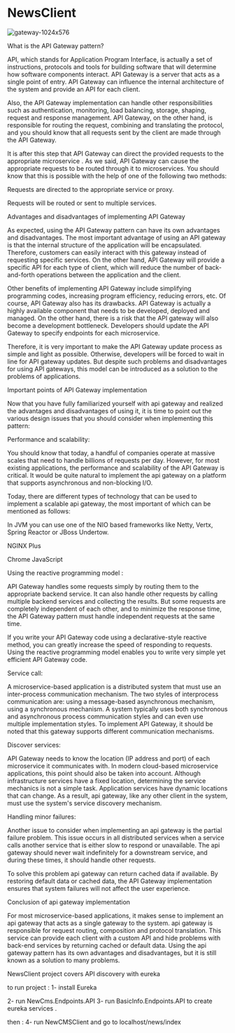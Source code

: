 # NewsClient


![gateway-1024x576](https://github.com/zakizadeh/NewsClient/assets/11499371/a7da9e4d-b38d-4a10-8160-8cf401c36ffd)


What is the API Gateway pattern?

API, which stands for Application Program Interface, is actually a set of instructions, protocols and tools for building software that will determine how software components interact. API Gateway is a server that acts as a single point of entry. API Gateway can influence the internal architecture of the system and provide an API for each client.


Also, the API Gateway implementation can handle other responsibilities such as authentication, monitoring, load balancing, storage, shaping, request and response management. API Gateway, on the other hand, is responsible for routing the request, combining and translating the protocol, and you should know that all requests sent by the client are made through the API Gateway.


It is after this step that API Gateway can direct the provided requests to the appropriate microservice . As we said, API Gateway can cause the appropriate requests to be routed through it to microservices. You should know that this is possible with the help of one of the following two methods:


 Requests are directed to the appropriate service or proxy.
 
 Requests will be routed or sent to multiple services.
 

Advantages and disadvantages of implementing API Gateway

As expected, using the API Gateway pattern can have its own advantages and disadvantages. The most important advantage of using an API gateway is that the internal structure of the application will be encapsulated. Therefore, customers can easily interact with this gateway instead of requesting specific services. On the other hand, API Gateway will provide a specific API for each type of client, which will reduce the number of back-and-forth operations between the application and the client.


Other benefits of implementing API Gateway include simplifying programming codes, increasing program efficiency, reducing errors, etc. Of course, API Gateway also has its drawbacks. API Gateway is actually a highly available component that needs to be developed, deployed and managed. On the other hand, there is a risk that the API gateway will also become a development bottleneck. Developers should update the API Gateway to specify endpoints for each microservice.


Therefore, it is very important to make the API Gateway update process as simple and light as possible. Otherwise, developers will be forced to wait in line for API gateway updates. But despite such problems and disadvantages for using API gateways, this model can be introduced as a solution to the problems of applications.


 
Important points of API Gateway implementation

Now that you have fully familiarized yourself with api gateway and realized the advantages and disadvantages of using it, it is time to point out the various design issues that you should consider when implementing this pattern:


Performance and scalability:


You should know that today, a handful of companies operate at massive scales that need to handle billions of requests per day. However, for most existing applications, the performance and scalability of the API Gateway is critical. It would be quite natural to implement the api gateway on a platform that supports asynchronous and non-blocking I/O.


Today, there are different types of technology that can be used to implement a scalable api gateway, the most important of which can be mentioned as follows:


 In JVM you can use one of the NIO based frameworks like Netty, Vertx, Spring Reactor or JBoss Undertow.
 
 NGINX Plus
 
 Chrome JavaScript
 
Using the reactive programming model :


API Gateway handles some requests simply by routing them to the appropriate backend service. It can also handle other requests by calling multiple backend services and collecting the results. But some requests are completely independent of each other, and to minimize the response time, the API Gateway pattern must handle independent requests at the same time.


If you write your API Gateway code using a declarative-style reactive method, you can greatly increase the speed of responding to requests. Using the reactive programming model enables you to write very simple yet efficient API Gateway code.


Service call:


A microservice-based application is a distributed system that must use an inter-process communication mechanism. The two styles of interprocess communication are: using a message-based asynchronous mechanism, using a synchronous mechanism. A system typically uses both synchronous and asynchronous process communication styles and can even use multiple implementation styles. To implement API Gateway, it should be noted that this gateway supports different communication mechanisms.


Discover services:


API Gateway needs to know the location (IP address and port) of each microservice it communicates with. In modern cloud-based microservice applications, this point should also be taken into account. Although infrastructure services have a fixed location, determining the service mechanics is not a simple task. Application services have dynamic locations that can change. As a result, api gateway, like any other client in the system, must use the system's service discovery mechanism.


Handling minor failures:


Another issue to consider when implementing an api gateway is the partial failure problem. This issue occurs in all distributed services when a service calls another service that is either slow to respond or unavailable. The api gateway should never wait indefinitely for a downstream service, and during these times, it should handle other requests.


To solve this problem api gateway can return cached data if available. By restoring default data or cached data, the API Gateway implementation ensures that system failures will not affect the user experience.




Conclusion of api gateway implementation

For most microservice-based applications, it makes sense to implement an api gateway that acts as a single gateway to the system. api gateway is responsible for request routing, composition and protocol translation. This service can provide each client with a custom API and hide problems with back-end services by returning cached or default data. Using the api gateway pattern has its own advantages and disadvantages, but it is still known as a solution to many problems.




NewsClient project covers API discovery with eureka 

to run project : 
1- install Eureka 

2- run NewCms.Endpoints.API
3- run BasicInfo.Endpoints.API
 to create eureka services . 

then : 
4- run NewCMSClient
and go to  localhost/news/index
